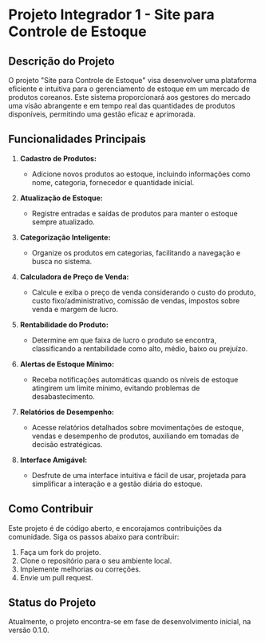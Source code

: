# Projeto Integrador 1 - Site para Controle de Estoque

## Descrição do Projeto

O projeto "Site para Controle de Estoque" visa desenvolver uma plataforma eficiente e intuitiva para o gerenciamento de estoque em um mercado de produtos coreanos. Este sistema proporcionará aos gestores do mercado uma visão abrangente e em tempo real das quantidades de produtos disponíveis, permitindo uma gestão eficaz e aprimorada.

## Funcionalidades Principais

1. **Cadastro de Produtos:**
   - Adicione novos produtos ao estoque, incluindo informações como nome, categoria, fornecedor e quantidade inicial.

2. **Atualização de Estoque:**
   - Registre entradas e saídas de produtos para manter o estoque sempre atualizado.

3. **Categorização Inteligente:**
   - Organize os produtos em categorias, facilitando a navegação e busca no sistema.

4. **Calculadora de Preço de Venda:**
   - Calcule e exiba o preço de venda considerando o custo do produto, custo fixo/administrativo, comissão de vendas, impostos sobre venda e margem de lucro.

5. **Rentabilidade do Produto:**
   - Determine em que faixa de lucro o produto se encontra, classificando a rentabilidade como alto, médio, baixo ou prejuízo.

6. **Alertas de Estoque Mínimo:**
   - Receba notificações automáticas quando os níveis de estoque atingirem um limite mínimo, evitando problemas de desabastecimento.

7. **Relatórios de Desempenho:**
   - Acesse relatórios detalhados sobre movimentações de estoque, vendas e desempenho de produtos, auxiliando em tomadas de decisão estratégicas.

8. **Interface Amigável:**
   - Desfrute de uma interface intuitiva e fácil de usar, projetada para simplificar a interação e a gestão diária do estoque.

## Como Contribuir

Este projeto é de código aberto, e encorajamos contribuições da comunidade. Siga os passos abaixo para contribuir:

1. Faça um fork do projeto.
2. Clone o repositório para o seu ambiente local.
3. Implemente melhorias ou correções.
4. Envie um pull request.

## Status do Projeto

Atualmente, o projeto encontra-se em fase de desenvolvimento inicial, na versão 0.1.0.